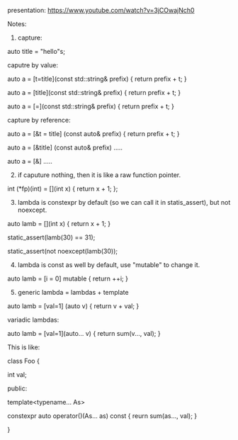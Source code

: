 presentation: https://www.youtube.com/watch?v=3jCOwajNch0

Notes:
1. capture:

auto title = "hello"s;

caputre by value:

auto a = [t=title](const std::string& prefix) { return prefix + t; }

auto a = [title](const std::string& prefix) { return prefix + t; } 

auto a = [=](const std::string& prefix) { return prefix + t; } 

capture by reference:

auto a = [&t = title] (const auto& prefix) { return prefix + t; }

auto a = [&title] (const auto& prefix) .....

auto a = [&] .....

2. if caputure nothing, then it is like a raw function pointer. 

int (*fp)(int)  = [](int x) { return x + 1; };

3. lambda is constexpr by default (so we can call it in statis_assert), but not noexcept.

auto lamb = [](int x) { return x + 1; }

static_assert(lamb(30) == 31);

static_assert(not noexcept(lamb(30));

4. lambda is const as well by default, use "mutable" to change it. 

auto lamb = [i = 0] mutable { return ++i; } 

5. generic lambda = lambdas + template

auto lamb = [val=1] (auto v) { return v + val; } 

variadic lambdas:

auto lamb = [val=1](auto... v) { return sum(v..., val); }

This is like: 

class Foo {

   int val; 

public: 

   template<typename... As> 
   
   constexpr auto operator()(As... as) const { reurn sum(as..., val); } 
   
 }

